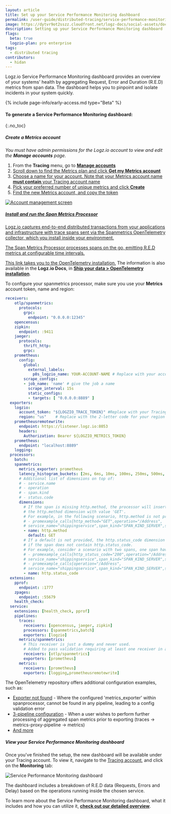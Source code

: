 ```yaml
---
layout: article
title: Set up your Service Performance Monitoring dashboard
permalink: /user-guide/distributed-tracing/service-performance-monitoring-setup
image: https://dytvr9ot2sszz.cloudfront.net/logz-docs/social-assets/docs-social.jpg
description: Setting up your Service Performance Monitoring dashboard
flags:
  beta: true
  logzio-plan: pro enterprise
tags: 
  - distributed tracing
contributors:
  - hidan
---
```


Logz.io Service Performance Monitoring dashboard provides an overview of your systems' health by aggregating Request, Error and Duration (R.E.D) metrics from span data. The dashboard helps you to pinpoint and isolate incidents in your system quickly.

{% include page-info/early-access.md type="Beta" %}

#### To generate a Service Performance Monitoring dashboard: 
{:.no_toc}  

<div class="tasklist">

##### Create a Metrics account

_You must have admin permissions for the Logz.io account to view and edit the **Manage accounts** page._

1. From the **Tracing** menu, go to <a href="https://app.logz.io/#/dashboard/settings/manage-accounts" target ="_blank"> **Manage accounts**
2. Scroll down to find the Metrics plan and click  **Get my Metrics account**
3. Choose a name for your account. Note that your Metrics account name **must contain** your Tracing account name
4. Pick your preferred number of unique metrics and click **Create**
3. Find the new Metrics account, and copy the token

![Account management screen](https://dytvr9ot2sszz.cloudfront.net/logz-docs/distributed-tracing/manage-accounts-metrics-creation.png)


##### Install and run the Span Metrics Processor

Logz.io captures end-to-end distributed transactions from your applications and infrastructure with trace spans sent via the Spanmetrics OpenTelemetry collector, which you install inside your environment.

The Span Metrics Processor processes spans on the go, emitting R.E.D metrics at configurable time intervals.

[This link takes you to the OpenTelemetry installation.](https://app.logz.io/#/dashboard/send-your-data/tracing-sources/opentelemetry) 
The information is also available in the **Logz.io Docs**, in [**Ship your data > OpenTelemetry installation**](https://docs.logz.io/shipping/tracing-sources/opentelemetry.html).

To configure your spanmetrics processor, make sure you use your **Metrics** account token, name and region:

```yaml
receivers:
    otlp/spanmetrics:
      protocols:
        grpc:
          endpoint: "0.0.0.0:12345"
    opencensus:
    zipkin:
      endpoint: :9411
    jaeger:
      protocols:
        thrift_http:
        grpc:
    prometheus:
      config:
        global:
          external_labels:
            p8s_logzio_name: YOUR-ACCOUNT-NAME # Replace with your account name
        scrape_configs: 
        - job_name: 'name' # give the job a name
          scrape_interval: 15s
          static_configs:
          - targets: [ "0.0.0.0:8889" ]
  exporters:
    logzio:
      account_token: "${LOGZIO_TRACE_TOKEN}" #Replace with your Tracing account token
      region: "us"    # Replace with the 2-letter code for your region from the Logz.io Regions and Listener hosts table or from your Account settings page
    prometheusremotewrite:
      endpoint: https://listener.logz.io:8053
      headers:
        Authorization: Bearer ${LOGZIO_METRICS_TOKEN}
    prometheus:
      endpoint: "localhost:8889"
    logging:
  processors:
    batch:
    spanmetrics:
      metrics_exporter: prometheus
      latency_histogram_buckets: [2ms, 6ms, 10ms, 100ms, 250ms, 500ms, 1000ms, 10000ms, 100000ms, 1000000ms]
      # Additional list of dimensions on top of:
      # - service.name
      # - operation
      # - span.kind
      # - status.code
      dimensions:
        # If the span is missing http.method, the processor will insert
        # the http.method dimension with value 'GET'.
        # For example, in the following scenario, http.method is not present in a span and so will be added as a dimension to the metric with value "GET":
        # - promexample_calls{http_method="GET",operation="/Address",
        # service_name="shippingservice",span_kind="SPAN_KIND_SERVER",status_code="STATUS_CODE_UNSET"} 1
        - name: http.method
          default: GET
        # If a default is not provided, the http.status_code dimension will be omitted
        # if the span does not contain http.status_code.
        # For example, consider a scenario with two spans, one span having http.status_code=200 and another missing http.status_code. Two metrics would result with this configuration, one with the http_status_code omitted and the other included:
        # - promexample_calls{http_status_code="200",operation="/Address",
        # service_name="shippingservice",span_kind="SPAN_KIND_SERVER",status_code="STATUS_CODE_UNSET"} 1
        # - promexample_calls{operation="/Address",
        # service_name="shippingservice",span_kind="SPAN_KIND_SERVER",status_code="STATUS_CODE_UNSET"} 1
        - name: http.status_code
  extensions:
    pprof:
      endpoint: :1777
    zpages:
      endpoint: :55679
    health_check:
  service:
    extensions: [health_check, pprof]
    pipelines:
      traces:
        receivers: [opencensus, jaeger, zipkin]
        processors: [spanmetrics,batch]
        exporters: [logzio]
      metrics/spanmetrics:
        # This receiver is just a dummy and never used.
        # Added to pass validation requiring at least one receiver in a pipeline.
        receivers: [otlp/spanmetrics]
        exporters: [prometheus]
      metrics:
        receivers: [prometheus]
        exporters: [logging,prometheusremotewrite]
```

The OpenTelemetry repository offers additional configuration examples, such as:

* [Exporter not found](https://github.com/open-telemetry/opentelemetry-collector-contrib/blob/main/processor/spanmetricsprocessor/testdata/config-exporter-not-found.yaml) - Where the configured 'metrics_exporter' within spanprocessor, cannot be found in any pipeline, leading to a config validation error
* [3-pipeline configuration](https://github.com/open-telemetry/opentelemetry-collector-contrib/blob/main/processor/spanmetricsprocessor/testdata/config-3-pipelines.yaml) - When a user wishes to perform further processing of aggregated span metrics prior to exporting (traces -> metrics-proxy-pipeline -> metrics)
* [And more](https://github.com/open-telemetry/opentelemetry-collector-contrib/tree/main/processor/spanmetricsprocessor/testdata)


##### View your Service Performance Monitoring dashboard

Once you've finished the setup, the new dashboard will be available under your Tracing account. To view it, navigate to the [Tracing account](https://app.logz.io/#/dashboard/jaeger/monitoring), and click on the **Monitoring** tab:

![Service Performance Monitoring dashboard](https://dytvr9ot2sszz.cloudfront.net/logz-docs/distributed-tracing/spm-main-dashboard.png)

The dashboard includes a breakdown of R.E.D data (Requests, Errors and Delay) based on the operations running inside the chosen service.

To learn more about the Service Performance Monitoring dashboard, what it includes and how you can utilize it, **[check out our detailed overview](https://docs.logz.io/user-guide/distributed-tracing/service-performance-monitoring#service-performance-monitoring-dashboard)**.

</div>